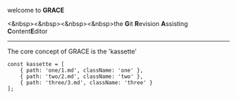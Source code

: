 welcome to **GRACE** 

<&nbsp><&nbsp><&nbsp><&nbsp>the **G**it **R**evision **A**ssisting **C**ontent**E**ditor

<hr/>

The core concept of GRACE is the 'kassette'

```javascrip
const kassette = [
    { path: 'one/1.md', className: 'one' },
    { path: 'two/2.md', className: 'two' },
    { path: 'three/3.md', className: 'three' }
];
```

